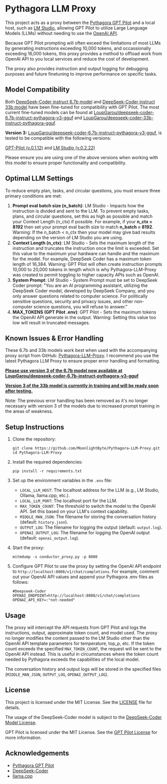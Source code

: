 # Pythagora LLM Proxy

This project acts as a proxy between the [Pythagora GPT Pilot](https://github.com/Pythagora-io/gpt-pilot) and a local host, such as [LM Studio](https://lmstudio.ai), allowing GPT Pilot to utilize Large Language Models (LLMs) without needing to use the [OpenAI API](https://openai.com/).

Because GPT Pilot prompting will often exceed the limitations of most LLMs by generating instructions exceeding 10,000 tokens, and occassionally exceeding 16,000 tokens, this proxy provides a method to offload work from OpenAI API to you local services and reduce the cost of development.

The proxy also provides instruction and output logging for debugging purposes and future finetuning to improve performance on specific tasks.

## Model Compatibility

Both [DeepSeek-Coder instruct 6.7b model](https://huggingface.co/deepseek-ai/deepseek-coder-6.7b-instruct) and [DeepSeek-Coder instruct 33b model](https://huggingface.co/deepseek-ai/deepseek-coder-33b-instruct) have been fine-tuned for compatibility with GPT Pilot. The most current fine-tuned models can be found at [LoupGarou/deepseek-coder-6.7b-instruct-pythagora-v3-gguf](https://huggingface.co/LoupGarou/deepseek-coder-6.7b-instruct-pythagora-v3-gguf) and [LoupGarou/deepseek-coder-33b-instruct-pythagora-gguf](https://huggingface.co/LoupGarou/deepseek-coder-33b-instruct-pythagora-gguf).

**Version 3:** [LoupGarou/deepseek-coder-6.7b-instruct-pythagora-v3-gguf](https://huggingface.co/LoupGarou/deepseek-coder-6.7b-instruct-pythagora-v3-gguf), is tested to be compatible with the following versions:

[GPT-Pilot (v.0.1.12)](https://github.com/Pythagora-io/gpt-pilot/tree/4c1ffa957742c47419ab1aba7f5bf62b3f00bb90) and 
[LM Studio (v.0.2.22)](https://releases.lmstudio.ai/windows/0.2.22/c/latest/LM-Studio-0.2.22-Setup.exe)

Please ensure you are using one of the above versions when working with this model to ensure proper functionality and compatibility.

## Optimal LLM Settings

To reduce empty plan, tasks, and circular questions, you must ensure three primary conditions are met:

1. **Prompt eval batch size (n_batch)**: LM Studio - Impacts how the instruction is divided and sent to the LLM. To prevent empty tasks, plans, and circular questions, set this as high as possible and match your Context Length (n_ctx) if possible. For example, if your **n_ctx = 8192** then set your prompt eval bacth size to match **n_batch = 8192**. Warning: If the n_batch < n_ctx then your model may give bad results depending on the version of LM Studio you are using.
2. **Context Length (n_ctx)**: LM Studio - Sets the maximum length of the instruction and truncates the instruction once the limit is exceeded. Set this value to the maximum your hardware can handle and the maximum for the model. For example, DeepSeek Coder has a maximum token length of 16,384. Warning: GPT Pilot will often create instruction prompts 10,000 to 20,000 tokens in length which is why Pythagora-LLM-Proxy was created to permit toggling to higher capacity APIs such as OpenAI.
3. **System Prompt**: LM Studio - System Prompt must be set to DeepSeek Coder prompt: "You are an AI programming assistant, utilizing the DeepSeek Coder model, developed by DeepSeek Company, and you only answer questions related to computer science. For politically sensitive questions, security and privacy issues, and other non-computer science questions, you will refuse to answer."
4. **MAX_TOKENS (GPT Pilot .env)**: GPT Pilot - Sets the maximum tokens the OpenAI API generate in the output. Warning: Setting this value too low will result in truncated messages.

## Known Issues & Error Handling

These 6.7b and 33b models work best when used with the accompanying proxy script from GitHub: [Pythagora-LLM-Proxy](https://github.com/MoonlightByte/Pythagora-LLM-Proxy). I recommend you use the latest Pythagora LLM Proxy to ensure proper error handling and formatting.

<u><b>Please use version 3 of the 6.7b model now available at [LoupGarou/deepseek-coder-6.7b-instruct-pythagora-v3-gguf](https://huggingface.co/LoupGarou/deepseek-coder-6.7b-instruct-pythagora-v3-gguf)</b></u>

<u><b>Version 3 of the 33b model is currently in training and will be ready soon after testing.</b></u>

Note: The previous error handling has been removed as it's no longer necessary with version 3 of the models due to increased prompt training in the areas of weakness.

## Setup Instructions

1. Clone the repository:
   ```
   git clone https://github.com/MoonlightByte/Pythagora-LLM-Proxy.git
   cd Pythagora-LLM-Proxy
   ```

2. Install the required dependencies:
   ```
   pip install -r requirements.txt
   ```

3. Set up the environment variables in the `.env` file:
   - `LOCAL_LLM_HOST`: The localhost address for the LLM (e.g., LM Studio, Ollama, llama.cpp, etc.).
   - `LOCAL_LLM_PORT`: The localhost port for the LLM.
   - `MAX_TOKEN_COUNT`: The threshold to switch the model to the OpenAI API. Set this based on your LLM's context capability.
   - `MIDDLE_MAN_JSON`: The filename for storing the conversation history (default: `history.json`).
   - `OUTPUT_LOG`: The filename for logging the output (default: `output.log`).
   - `OPENAI_OUTPUT_LOG`: The filename for logging the OpenAI output (default: `openai_output.log`).

4. Start the proxy:
   ```
   mitmdump -s conductor_proxy.py -p 8080
   ```

5. Configure GPT Pilot to use the proxy by setting the OpenAI API endpoint to `http://localhost:8080/v1/chat/completions`. For example, comment out your OpenAI API values and append your Pythagora .env files as follows:
   ```
   #Deepseek-Coder
   OPENAI_ENDPOINT=http://localhost:8080/v1/chat/completions
   OPENAI_API_KEY=:"not-needed"
   ```

## Usage

The proxy will intercept the API requests from GPT Pilot and logs the instructions, output, approximate token count, and model used. The proxy no longer modifies the content passed to the LM Studio other than the OpenAI API template parameters for temperature, top_p, etc. If the token count exceeds the specified `MAX_TOKEN_COUNT`, the request will be sent to the OpenAI API instead. This is useful in circumstances where the token count needed by Pythagora exceeds the capabilities of the local model.

The conversation history and output logs will be stored in the specified files (`MIDDLE_MAN_JSON`, `OUTPUT_LOG`, `OPENAI_OUTPUT_LOG`).

## License

This project is licensed under the MIT License. See the [LICENSE](LICENSE) file for details.

The usage of the DeepSeek-Coder model is subject to the [DeepSeek-Coder Model License](https://github.com/deepseek-ai/deepseek-coder/blob/main/LICENSE-MODEL).

GPT Pilot is licensed under the MIT License. See the [GPT Pilot License](https://github.com/Pythagora-io/gpt-pilot/blob/main/LICENSE) for more information.

## Acknowledgements

- [Pythagora GPT Pilot](https://github.com/Pythagora-io/pythagora)
- [DeepSeek-Coder](https://github.com/deepseek-ai/deepseek-coder)
- [llama.cpp](https://github.com/ggerganov/llama.cpp)
